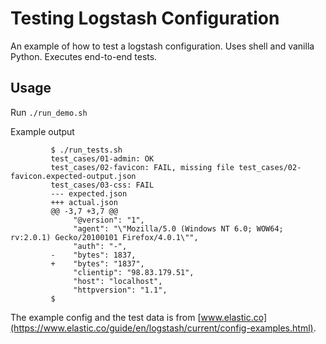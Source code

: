 # Testing Logstash Configuration

An example of how to test a logstash configuration. Uses shell and vanilla Python. Executes end-to-end tests.

## Usage

Run
`./run_demo.sh`

Example output

             $ ./run_tests.sh
             test_cases/01-admin: OK
             test_cases/02-favicon: FAIL, missing file test_cases/02-favicon.expected-output.json
             test_cases/03-css: FAIL
             --- expected.json
             +++ actual.json
             @@ -3,7 +3,7 @@
                  "@version": "1",
                  "agent": "\"Mozilla/5.0 (Windows NT 6.0; WOW64; rv:2.0.1) Gecko/20100101 Firefox/4.0.1\"",
                  "auth": "-",
             -    "bytes": 1837,
             +    "bytes": "1837",
                  "clientip": "98.83.179.51",
                  "host": "localhost",
                  "httpversion": "1.1",
             $

The example config and the test data is from [www.elastic.co](https://www.elastic.co/guide/en/logstash/current/config-examples.html).
